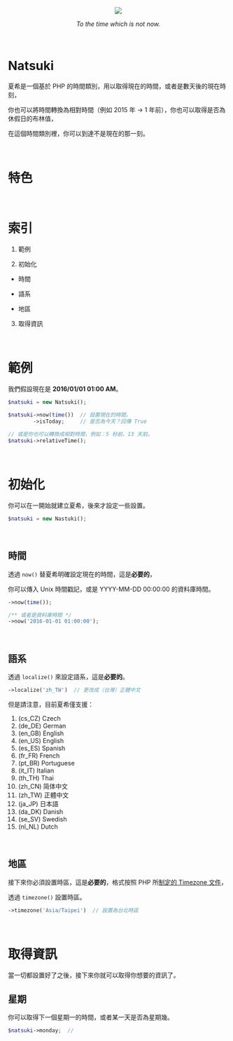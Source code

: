 <p align="center">
  <img src="http://imgur.com/ouyRAIE.png"/>
</p>
<p align="center">
  <i>To the time which is not now.</i>
</p>

&nbsp;

# Natsuki

夏希是一個基於 PHP 的時間類別，用以取得現在的時間，或者是數天後的現在時刻，

你也可以將時間轉換為相對時間（例如 2015 年 -> 1 年前），你也可以取得是否為休假日的布林值，

在這個時間類別裡，你可以到達不是現在的那一刻。

&nbsp;

# 特色

&nbsp;

# 索引

1. 範例

2. 初始化

  * 時間

  * 語系
  
  * 地區 

3. 取得資訊

&nbsp;

# 範例

我們假設現在是 **2016/01/01 01:00 AM**。

```php
$natsuki = new Natsuki();

$natsuki->now(time())  // 設置現在的時間。
        ->isToday;     // 是否為今天？回傳 True
        
// 或是你也可以轉換成相對時間，例如：5 秒前、13 天前。
$natsuki->relativeTime();  

```

&nbsp;

# 初始化

你可以在一開始就建立夏希，後來才設定一些設置。

```php
$natsuki = new Nastuki();
```

&nbsp;

## 時間

透過 `now()` 替夏希明確設定現在的時間，這是**必要的**，

你可以傳入 Unix 時間戳記，或是 YYYY-MM-DD 00:00:00 的資料庫時間。

```php
->now(time());

/** 或者是資料庫時間 */
->now('2016-01-01 01:00:00');
```

&nbsp;

## 語系

透過 `localize()` 來設定語系，這是**必要的**。

```php
->localize('zh_TW')  // 更改成（台灣）正體中文
```

但是請注意，目前夏希僅支援：

1. (cs_CZ) Czech 
2. (de_DE) German 
3. (en_GB) English 
4. (en_US) English 
4. (es_ES) Spanish 
5. (fr_FR) French 
6. (pt_BR) Portuguese 
7. (it_IT) Italian 
8. (th_TH) Thai 
9. (zh_CN) 简体中文 
10. (zh_TW) 正體中文 
11. (ja_JP) 日本語 
12. (da_DK) Danish 
13. (se_SV) Swedish 
14. (nl_NL) Dutch 

&nbsp;

## 地區

接下來你必須設置時區，這是**必要的**，格式按照 PHP 所[制定的 Timezone 文件](http://php.net/manual/en/timezones.php)，

透過 `timezone()` 設置時區。

```php
->timezone('Asia/Taipei')  // 設置為台北時區
```

&nbsp;

# 取得資訊

當一切都設置好了之後，接下來你就可以取得你想要的資訊了。

## 星期

你可以取得下一個星期一的時間，或者某一天是否為星期幾。

```php
$natsuki->monday;  // 
```
